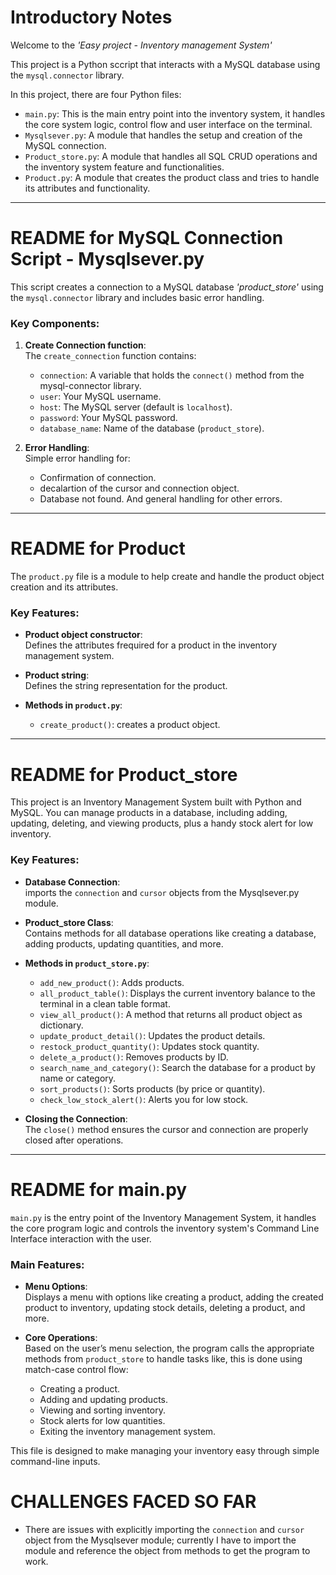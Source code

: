 # Introductory Notes

Welcome to the *'Easy project - Inventory management System'* 

This project is a Python sccript that interacts with a MySQL database using the `mysql.connector` library. 

In this project, there are four Python files:
- `main.py`: This is the main entry point into the inventory system, it handles the core system logic, control flow and user interface on the terminal.
- `Mysqlsever.py`: A module that handles the setup and creation of the MySQL connection.
- `Product_store.py`: A module that handles all SQL CRUD operations and the inventory system feature and functionalities.
- `Product.py`: A module that creates the product class and tries to handle its attributes and functionality.


---------------------------------------------------------------------------------

# README for MySQL Connection Script - Mysqlsever.py

This script creates a connection to a MySQL database *'product_store'* using the `mysql.connector` library and includes basic error handling.

### Key Components:

1. **Create Connection function**:  
   The `create_connection` function contains:
   - `connection`: A variable that holds the `connect()` method from the mysql-connector library.
   - `user`: Your MySQL username.
   - `host`: The MySQL server (default is `localhost`).
   - `password`: Your MySQL password.
   - `database_name`: Name of the database (`product_store`).

2. **Error Handling**:  
   Simple error handling for:
   - Confirmation of connection.
   - decalartion of the cursor and connection object.
   - Database not found.
   And general handling for other errors.


---

# README for Product

The `product.py` file is a module to help create and handle the product object creation and its attributes.


### Key Features:

- **Product object constructor**:  
  Defines the attributes frequired for a product in the inventory management system.

- **Product string**:  
  Defines the string representation for the product.

- **Methods in `product.py`**:
  - `create_product()`: creates a product object.

---

# README for Product_store

This project is an Inventory Management System built with Python and MySQL. 
You can manage products in a database, including adding, updating, deleting, and viewing products, plus a handy stock alert for low inventory.

### Key Features:

- **Database Connection**:  
  imports the `connection` and `cursor` objects from the Mysqlsever.py module.

- **Product_store Class**:  
  Contains methods for all database operations like creating a database, adding products, updating quantities, and more.

- **Methods in `product_store.py`**:
  - `add_new_product()`: Adds products.
  - `all_product_table()`: Displays the current inventory balance to the terminal in a clean table format.
  - `view_all_product()`: A method that returns all product object as dictionary.
  - `update_product_detail()`: Updates the product details.
  - `restock_product_quantity()`: Updates stock quantity.
  - `delete_a_product()`: Removes products by ID.
  - `search_name_and_category()`: Search the database for a product by name or category.
  - `sort_products()`: Sorts products (by price or quantity).
  - `check_low_stock_alert()`: Alerts you for low stock.

- **Closing the Connection**:  
  The `close()` method ensures the cursor and connection are properly closed after operations.

---

# README for main.py

`main.py` is the entry point of the Inventory Management System, it handles the core program logic and controls the inventory system's Command Line Interface interaction with the user.

### Main Features:

- **Menu Options**:  
  Displays a menu with options like creating a product, adding the created product to inventory, updating stock details, deleting a product, and more.

- **Core Operations**:  
  Based on the user’s menu selection, the program calls the appropriate methods from `product_store` to handle tasks like, this is done using match-case control flow:
  - Creating a product.
  - Adding and updating products.
  - Viewing and sorting inventory.
  - Stock alerts for low quantities.
  - Exiting the inventory management system.


This file is designed to make managing your inventory easy through simple command-line inputs.

<!-- # BUGS IN CURRENT IMPLEMENTATION
  To be updated... -->

# CHALLENGES FACED SO FAR

- There are issues with explicitly importing the `connection` and `cursor` object from the Mysqlsever module; currently I have to import the module and reference the object from methods to get the program to work.
